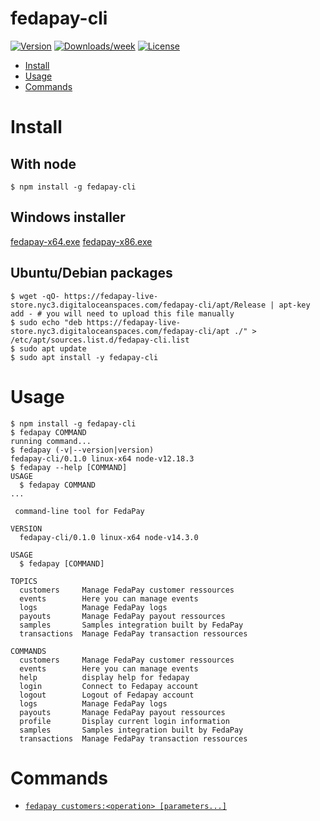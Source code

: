 fedapay-cli
===========

[![Version](https://img.shields.io/npm/v/fedapay-cli.svg)](https://npmjs.org/package/fedapay-cli)
[![Downloads/week](https://img.shields.io/npm/dw/fedapay-cli.svg)](https://npmjs.org/package/fedapay-cli)
[![License](https://img.shields.io/npm/l/fedapay-cli.svg)](https://github.com/fedapay/fedapay-cli/blob/master/package.json)

<!-- toc -->
* [Install](#install)
* [Usage](#usage)
* [Commands](#commands)
<!-- tocstop -->

# Install
## With node
```
$ npm install -g fedapay-cli
```
## Windows installer
[fedapay-x64.exe](https://fedapay-live-store.nyc3.digitaloceanspaces.com/fedapay-cli/fedapay-x64.exe)
[fedapay-x86.exe](https://fedapay-live-store.nyc3.digitaloceanspaces.com/fedapay-cli/fedapay-x86.exe)

## Ubuntu/Debian packages
```
$ wget -qO- https://fedapay-live-store.nyc3.digitaloceanspaces.com/fedapay-cli/apt/Release | apt-key add - # you will need to upload this file manually
$ sudo echo "deb https://fedapay-live-store.nyc3.digitaloceanspaces.com/fedapay-cli/apt ./" > /etc/apt/sources.list.d/fedapay-cli.list
$ sudo apt update
$ sudo apt install -y fedapay-cli
```

# Usage
<!-- usage -->
```sh-session
$ npm install -g fedapay-cli
$ fedapay COMMAND
running command...
$ fedapay (-v|--version|version)
fedapay-cli/0.1.0 linux-x64 node-v12.18.3
$ fedapay --help [COMMAND]
USAGE
  $ fedapay COMMAND
...
```
<!-- usagestop -->
```
 command-line tool for FedaPay

VERSION
  fedapay-cli/0.1.0 linux-x64 node-v14.3.0

USAGE
  $ fedapay [COMMAND]

TOPICS
  customers     Manage FedaPay customer ressources
  events        Here you can manage events
  logs          Manage FedaPay logs
  payouts       Manage FedaPay payout ressources
  samples       Samples integration built by FedaPay
  transactions  Manage FedaPay transaction ressources

COMMANDS
  customers     Manage FedaPay customer ressources
  events        Here you can manage events
  help          display help for fedapay
  login         Connect to Fedapay account
  logout        Logout of Fedapay account
  logs          Manage FedaPay logs
  payouts       Manage FedaPay payout ressources
  profile       Display current login information
  samples       Samples integration built by FedaPay
  transactions  Manage FedaPay transaction ressources
```

# Commands
* [`fedapay customers:<operation> [parameters...]`](https://github.com/fedapay/fedapay-cli/blob/master/docs/customers.md)
